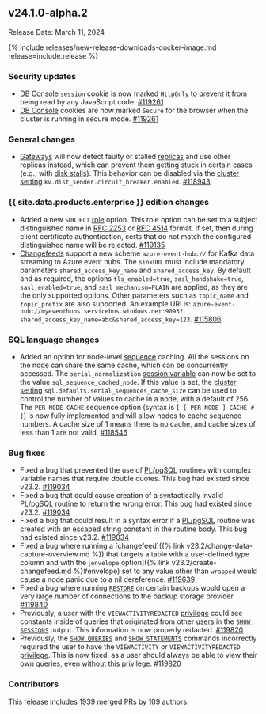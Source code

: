## v24.1.0-alpha.2

Release Date: March 11, 2024

{% include releases/new-release-downloads-docker-image.md release=include.release %}

<h3 id="v24-1-0-alpha-2-security-updates">Security updates</h3>

- [DB Console](https://www.cockroachlabs.com/docs/v23.2/ui-overview) `session` cookie is now marked `HttpOnly` to prevent it from being read by any JavaScript code. [#119261][#119261]
- [DB Console](https://www.cockroachlabs.com/docs/v23.2/ui-overview) cookies are now marked `Secure` for the browser when the cluster is running in secure mode. [#119261][#119261]

<h3 id="v24-1-0-alpha-2-general-changes">General changes</h3>

- [Gateways](https://www.cockroachlabs.com/docs/v23.2/architecture/life-of-a-distributed-transaction#gateway) will now detect faulty or stalled [replicas](https://www.cockroachlabs.com/docs/v23.2/architecture/overview#architecture-replica) and use other replicas instead, which can prevent them getting stuck in certain cases (e.g., with [disk stalls](https://www.cockroachlabs.com/docs/v23.2/cluster-setup-troubleshooting#disk-stalls)). This behavior can be disabled via the [cluster setting](https://www.cockroachlabs.com/docs/v23.2/cluster-settings) `kv.dist_sender.circuit_breaker.enabled`. [#118943][#118943]

<h3 id="v24-1-0-alpha-2-{{-site.data.products.enterprise-}}-edition-changes">{{ site.data.products.enterprise }} edition changes</h3>

- Added a new `SUBJECT` [role](https://www.cockroachlabs.com/docs/v23.2/security-reference/authorization#roles) option. This role option can be set to a subject distinguished name in [RFC 2253](https://www.ietf.org/rfc/rfc2253.html) or [RFC 4514](https://www.rfc-editor.org/rfc/rfc4514.html) format. If set, then during client certificate authentication, certs that do not match the configured distinguished name will be rejected. [#119135][#119135]
- [Changefeeds](https://www.cockroachlabs.com/docs/v23.2/create-changefeed) support a new scheme `azure-event-hub://` for Kafka data streaming to Azure event hubs. The `sinkURL` must include mandatory parameters `shared_access_key_name` and `shared_access_key`. By default and as required, the options `tls_enabled=true`, `sasl_handshake=true`, `sasl_enabled=true`, and `sasl_mechanism=PLAIN` are applied, as they are the only supported options. Other parameters such as `topic_name` and `topic_prefix` are also supported. An example URI is: `azure-event-hub://myeventhubs.servicebus.windows.net:9093?shared_access_key_name=abc&shared_access_key=123`. [#115806][#115806]

<h3 id="v24-1-0-alpha-2-sql-language-changes">SQL language changes</h3>

- Added an option for node-level [sequence](https://www.cockroachlabs.com/docs/v23.2/serial) caching. All the sessions on the node can share the same cache, which can be concurrently accessed. The `serial_normalization` [session variable](https://www.cockroachlabs.com/docs/v23.2/set-vars#supported-variables) can now be set to the value `sql_sequence_cached_node`. If this value is set, the [cluster setting](https://www.cockroachlabs.com/docs/v23.2/cluster-settings) `sql.defaults.serial_sequences_cache_size` can be used to control the number of values to cache in a node, with a default of 256. The `PER NODE CACHE` sequence option (syntax is `[ [ PER NODE ] CACHE # ]`)  is now fully implemented and will allow nodes to cache sequence numbers. A cache size of 1 means there is no cache, and cache sizes of less than 1 are not valid. [#118546][#118546]

<h3 id="v24-1-0-alpha-2-bug-fixes">Bug fixes</h3>

- Fixed a bug that prevented the use of [PL/pgSQL](https://www.cockroachlabs.com/docs/v23.2/plpgsql) routines with complex variable names that require double quotes. This bug had existed since v23.2. [#119034][#119034]
- Fixed a bug that could cause creation of a syntactically invalid [PL/pgSQL](https://www.cockroachlabs.com/docs/v23.2/plpgsql) routine to return the wrong error. This bug had existed since v23.2. [#119034][#119034]
- Fixed a bug that could result in a syntax error if a [PL/pgSQL](https://www.cockroachlabs.com/docs/v23.2/plpgsql) routine was created with an escaped string constant in the routine body. This bug had existed since v23.2. [#119034][#119034]
- Fixed a bug where running a [changefeed]({% link v23.2/change-data-capture-overview.md %}) that targets a table with a user-defined type column and with the [`envelope` option]({% link v23.2/create-changefeed.md %}#envelope) set to any value other than `wrapped` would cause a node panic due to a nil dereference. [#119639][#119639]
- Fixed a bug where running [`RESTORE`](https://www.cockroachlabs.com/docs/v23.2/restore) on certain backups would open a very large number of connections to the backup storage provider. [#119840][#119840]
- Previously, a user with the `VIEWACTIVITYREDACTED` [privilege](https://www.cockroachlabs.com/docs/v23.2/security-reference/authorization#managing-privileges) could see constants inside of queries that originated from other [users](https://www.cockroachlabs.com/docs/v23.2/security-reference/authorization#roles) in the [`SHOW SESSIONS`](https://www.cockroachlabs.com/docs/v23.2/show-sessions) output. This information is now properly redacted. [#119820][#119820]
- Previously, the [`SHOW QUERIES`](https://www.cockroachlabs.com/docs/v23.2/show-queries) and [`SHOW STATEMENTS`](https://www.cockroachlabs.com/docs/v23.2/show-statements) commands incorrectly required the user to have the `VIEWACTIVITY` or `VIEWACTIVITYREDACTED` [privilege](https://www.cockroachlabs.com/docs/v23.2/security-reference/authorization#managing-privileges). This is now fixed, as a user should always be able to view their own queries, even without this privilege. [#119820][#119820]

<div class="release-note-contributors" markdown="1">

<h3 id="v24-1-0-alpha-2-contributors">Contributors</h3>

This release includes 1939 merged PRs by 109 authors.

</div>

[#111895]: https://github.com/cockroachdb/cockroach/pull/111895
[#112162]: https://github.com/cockroachdb/cockroach/pull/112162
[#112203]: https://github.com/cockroachdb/cockroach/pull/112203
[#112357]: https://github.com/cockroachdb/cockroach/pull/112357
[#113149]: https://github.com/cockroachdb/cockroach/pull/113149
[#113599]: https://github.com/cockroachdb/cockroach/pull/113599
[#113679]: https://github.com/cockroachdb/cockroach/pull/113679
[#113741]: https://github.com/cockroachdb/cockroach/pull/113741
[#113860]: https://github.com/cockroachdb/cockroach/pull/113860
[#114097]: https://github.com/cockroachdb/cockroach/pull/114097
[#114148]: https://github.com/cockroachdb/cockroach/pull/114148
[#114305]: https://github.com/cockroachdb/cockroach/pull/114305
[#114454]: https://github.com/cockroachdb/cockroach/pull/114454
[#114498]: https://github.com/cockroachdb/cockroach/pull/114498
[#114736]: https://github.com/cockroachdb/cockroach/pull/114736
[#114863]: https://github.com/cockroachdb/cockroach/pull/114863
[#114876]: https://github.com/cockroachdb/cockroach/pull/114876
[#114973]: https://github.com/cockroachdb/cockroach/pull/114973
[#115048]: https://github.com/cockroachdb/cockroach/pull/115048
[#115169]: https://github.com/cockroachdb/cockroach/pull/115169
[#115473]: https://github.com/cockroachdb/cockroach/pull/115473
[#115511]: https://github.com/cockroachdb/cockroach/pull/115511
[#115806]: https://github.com/cockroachdb/cockroach/pull/115806
[#116213]: https://github.com/cockroachdb/cockroach/pull/116213
[#116474]: https://github.com/cockroachdb/cockroach/pull/116474
[#116699]: https://github.com/cockroachdb/cockroach/pull/116699
[#116778]: https://github.com/cockroachdb/cockroach/pull/116778
[#116783]: https://github.com/cockroachdb/cockroach/pull/116783
[#116879]: https://github.com/cockroachdb/cockroach/pull/116879
[#117054]: https://github.com/cockroachdb/cockroach/pull/117054
[#117095]: https://github.com/cockroachdb/cockroach/pull/117095
[#117117]: https://github.com/cockroachdb/cockroach/pull/117117
[#117191]: https://github.com/cockroachdb/cockroach/pull/117191
[#117554]: https://github.com/cockroachdb/cockroach/pull/117554
[#117937]: https://github.com/cockroachdb/cockroach/pull/117937
[#118255]: https://github.com/cockroachdb/cockroach/pull/118255
[#118476]: https://github.com/cockroachdb/cockroach/pull/118476
[#118502]: https://github.com/cockroachdb/cockroach/pull/118502
[#118546]: https://github.com/cockroachdb/cockroach/pull/118546
[#118583]: https://github.com/cockroachdb/cockroach/pull/118583
[#118780]: https://github.com/cockroachdb/cockroach/pull/118780
[#118943]: https://github.com/cockroachdb/cockroach/pull/118943
[#119034]: https://github.com/cockroachdb/cockroach/pull/119034
[#119135]: https://github.com/cockroachdb/cockroach/pull/119135
[#119250]: https://github.com/cockroachdb/cockroach/pull/119250
[#119261]: https://github.com/cockroachdb/cockroach/pull/119261
[#119323]: https://github.com/cockroachdb/cockroach/pull/119323
[#119639]: https://github.com/cockroachdb/cockroach/pull/119639
[#119763]: https://github.com/cockroachdb/cockroach/pull/119763
[#119807]: https://github.com/cockroachdb/cockroach/pull/119807
[#119820]: https://github.com/cockroachdb/cockroach/pull/119820
[#119840]: https://github.com/cockroachdb/cockroach/pull/119840
